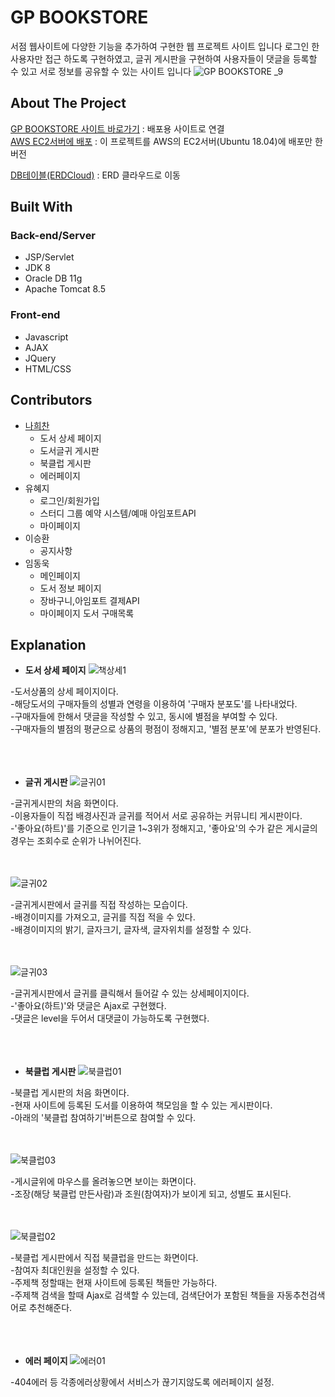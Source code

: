 <!--
유저아이디 qwer
유저비밀번호 qwerqwer

유저아이디 qwer1234
유저비밀번호 qwer1234!
-->  

# GP BOOKSTORE

서점 웹사이트에 다양한 기능을 추가하여 구현한 웹 프로젝트 사이트 입니다 로그인 한 사용자만 접근 하도록 구현하였고, 글귀 게시판을 구현하여 사용자들이 댓글을 등록할 수 있고 서로 정보를 공유할 수 있는 사이트 입니다
![GP BOOKSTORE _9](https://user-images.githubusercontent.com/52989474/103339444-c0957d80-4ac4-11eb-9427-fe73ee69b720.png)

## About The Project

[GP BOOKSTORE 사이트 바로가기](http://rclass.iptime.org:9999/20AM_Semi/index.jsp) : 배포용 사이트로 연결  
[AWS EC2서버에 배포](http://54.180.118.180:8080/SemiHeechan/) : 이 프로젝트를 AWS의 EC2서버(Ubuntu 18.04)에 배포만 한 버전    

[DB테이블(ERDCloud)](https://www.erdcloud.com/d/h7QHAaDNFmTKoMrW7) : ERD 클라우드로 이동

## Built With

### Back-end/Server

- JSP/Servlet
- JDK 8
- Oracle DB 11g
- Apache Tomcat 8.5
    
### Front-end

- Javascript
- AJAX
- JQuery
- HTML/CSS

## Contributors

- [나희찬](https://github.com/naheechan)
  - 도서 상세 페이지
  - 도서글귀 게시판
  - 북클럽 게시판
  - 에러페이지
- 유혜지
  - 로그인/회원가입
  - 스터디 그룹 예약 시스템/예매 아임포트API
  - 마이페이지
- 이승환
  - 공지사항
- 임동욱
  - 메인페이지
  - 도서 정보 페이지
  - 장바구니,아임포트 결제API
  - 마이페이지 도서 구매목록

## Explanation

- **도서 상세 페이지**
![책상세1](https://user-images.githubusercontent.com/33804909/112339228-d355d200-8d02-11eb-8a65-661ad3caf205.PNG)

-도서상품의 상세 페이지이다.    
-해당도서의 구매자들의 성별과 연령을 이용하여 '구매자 분포도'를 나타내었다.    
-구매자들에 한해서 댓글을 작성할 수 있고, 동시에 별점을 부여할 수 있다.     
-구매자들의 별점의 평균으로 상품의 평점이 정해지고, '별점 분포'에 분포가 반영된다.<br><br><br><br>

- **글귀 게시판**
![글귀01](https://user-images.githubusercontent.com/33804909/112339278-dc46a380-8d02-11eb-8fcc-60ef6a125119.PNG)

-글귀게시판의 처음 화면이다.       
-이용자들이 직접 배경사진과 글귀를 적어서 서로 공유하는 커뮤니티 게시판이다.     
-'좋아요(하트)'를 기준으로 인기글 1~3위가 정해지고, '좋아요'의 수가 같은 게시글의 경우는 조회수로 순위가 나뉘어진다.<br><br><br>

![글귀02](https://user-images.githubusercontent.com/33804909/112339301-e1a3ee00-8d02-11eb-972b-792398be8142.PNG)

-글귀게시판에서 글귀를 직접 작성하는 모습이다.    
-배경이미지를 가져오고, 글귀를 직접 적을 수 있다.    
-배경이미지의 밝기, 글자크기, 글자색, 글자위치를 설정할 수 있다.<br><br><br>

![글귀03](https://user-images.githubusercontent.com/33804909/112339320-e49ede80-8d02-11eb-9bab-51528a954bec.PNG)

-글귀게시판에서 글귀를 클릭해서 들어갈 수 있는 상세페이지이다.    
-'좋아요(하트)'와 댓글은 Ajax로 구현했다.    
-댓글은 level을 두어서 대댓글이 가능하도록 구현했다.<br><br><br><br>

- **북클럽 게시판**
![북클럽01](https://user-images.githubusercontent.com/33804909/112339335-e8cafc00-8d02-11eb-9e36-c387c7808da2.PNG)

-북클럽 게시판의 처음 화면이다.    
-현재 사이트에 등록된 도서를 이용하여 책모임을 할 수 있는 게시판이다.     
-아래의 '북클럽 참여하기'버튼으로 참여할 수 있다.<br><br><br>

![북클럽03](https://user-images.githubusercontent.com/33804909/112339373-eff20a00-8d02-11eb-99ed-472c3d90bdae.PNG)

-게시글위에 마우스를 올려놓으면 보이는 화면이다.    
-조장(해당 북클럽 만든사람)과 조원(참여자)가 보이게 되고, 성별도 표시된다.<br><br><br>

![북클럽02](https://user-images.githubusercontent.com/33804909/112339359-ecf71980-8d02-11eb-8d63-f3fae74d2d92.PNG)

-북클럽 게시판에서 직접 북클럽을 만드는 화면이다.    
-참여자 최대인원을 설정할 수 있다.    
-주제책 정할때는 현재 사이트에 등록된 책들만 가능하다.    
-주제책 검색을 할때 Ajax로 검색할 수 있는데, 검색단어가 포함된 책들을 자동추천검색어로 추천해준다.<br><br><br><br>

- **에러 페이지**
![에러01](https://user-images.githubusercontent.com/33804909/112339388-f3859100-8d02-11eb-81ac-666084eb1e11.PNG)

-404에러 등 각종에러상황에서 서비스가 끊기지않도록 에러페이지 설정.<br><br><br><br>

